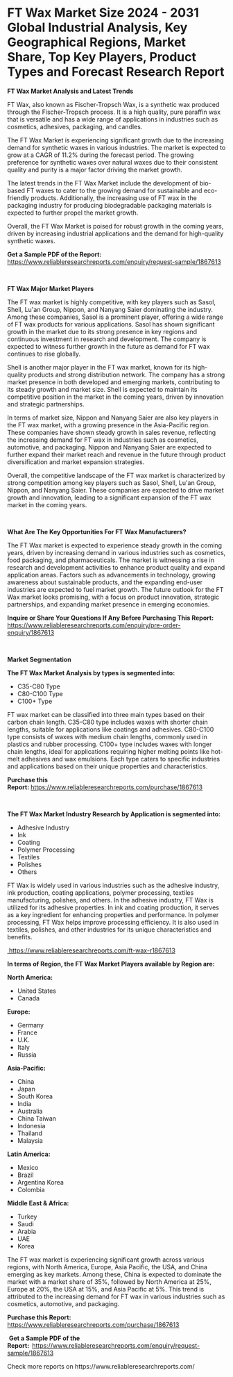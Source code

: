 <p><h1>FT Wax Market Size 2024 - 2031 Global Industrial Analysis, Key Geographical Regions, Market Share, Top Key Players, Product Types and Forecast Research Report</h1></p><p><strong>FT Wax Market Analysis and Latest Trends</strong></p>
<p><p>FT Wax, also known as Fischer-Tropsch Wax, is a synthetic wax produced through the Fischer-Tropsch process. It is a high quality, pure paraffin wax that is versatile and has a wide range of applications in industries such as cosmetics, adhesives, packaging, and candles.</p><p>The FT Wax Market is experiencing significant growth due to the increasing demand for synthetic waxes in various industries. The market is expected to grow at a CAGR of 11.2% during the forecast period. The growing preference for synthetic waxes over natural waxes due to their consistent quality and purity is a major factor driving the market growth.</p><p>The latest trends in the FT Wax Market include the development of bio-based FT waxes to cater to the growing demand for sustainable and eco-friendly products. Additionally, the increasing use of FT wax in the packaging industry for producing biodegradable packaging materials is expected to further propel the market growth.</p><p>Overall, the FT Wax Market is poised for robust growth in the coming years, driven by increasing industrial applications and the demand for high-quality synthetic waxes.</p></p>
<p><strong>Get a Sample PDF of the Report:&nbsp;</strong> <a href="https://www.reliableresearchreports.com/enquiry/request-sample/1867613">https://www.reliableresearchreports.com/enquiry/request-sample/1867613</a></p>
<p>&nbsp;</p>
<p><strong>FT Wax Major Market Players</strong></p>
<p><p>The FT wax market is highly competitive, with key players such as Sasol, Shell, Lu'an Group, Nippon, and Nanyang Saier dominating the industry. Among these companies, Sasol is a prominent player, offering a wide range of FT wax products for various applications. Sasol has shown significant growth in the market due to its strong presence in key regions and continuous investment in research and development. The company is expected to witness further growth in the future as demand for FT wax continues to rise globally.</p><p>Shell is another major player in the FT wax market, known for its high-quality products and strong distribution network. The company has a strong market presence in both developed and emerging markets, contributing to its steady growth and market size. Shell is expected to maintain its competitive position in the market in the coming years, driven by innovation and strategic partnerships.</p><p>In terms of market size, Nippon and Nanyang Saier are also key players in the FT wax market, with a growing presence in the Asia-Pacific region. These companies have shown steady growth in sales revenue, reflecting the increasing demand for FT wax in industries such as cosmetics, automotive, and packaging. Nippon and Nanyang Saier are expected to further expand their market reach and revenue in the future through product diversification and market expansion strategies.</p><p>Overall, the competitive landscape of the FT wax market is characterized by strong competition among key players such as Sasol, Shell, Lu'an Group, Nippon, and Nanyang Saier. These companies are expected to drive market growth and innovation, leading to a significant expansion of the FT wax market in the coming years.</p></p>
<p>&nbsp;</p>
<p><strong>What Are The Key Opportunities For FT Wax Manufacturers?</strong></p>
<p><p>The FT Wax market is expected to experience steady growth in the coming years, driven by increasing demand in various industries such as cosmetics, food packaging, and pharmaceuticals. The market is witnessing a rise in research and development activities to enhance product quality and expand application areas. Factors such as advancements in technology, growing awareness about sustainable products, and the expanding end-user industries are expected to fuel market growth. The future outlook for the FT Wax market looks promising, with a focus on product innovation, strategic partnerships, and expanding market presence in emerging economies.</p></p>
<p><strong>Inquire or Share Your Questions If Any Before Purchasing This Report:</strong> <a href="https://www.reliableresearchreports.com/enquiry/pre-order-enquiry/1867613">https://www.reliableresearchreports.com/enquiry/pre-order-enquiry/1867613</a></p>
<p>&nbsp;</p>
<p><strong>Market Segmentation</strong></p>
<p><strong>The FT Wax Market Analysis by types is segmented into:</strong></p>
<p><ul><li>C35-C80 Type</li><li>C80-C100 Type</li><li>C100+ Type</li></ul></p>
<p><p>FT wax market can be classified into three main types based on their carbon chain length. C35-C80 type includes waxes with shorter chain lengths, suitable for applications like coatings and adhesives. C80-C100 type consists of waxes with medium chain lengths, commonly used in plastics and rubber processing. C100+ type includes waxes with longer chain lengths, ideal for applications requiring higher melting points like hot-melt adhesives and wax emulsions. Each type caters to specific industries and applications based on their unique properties and characteristics.</p></p>
<p><strong>Purchase this Report:&nbsp;</strong><a href="https://www.reliableresearchreports.com/purchase/1867613">https://www.reliableresearchreports.com/purchase/1867613</a></p>
<p>&nbsp;</p>
<p><strong>The FT Wax Market Industry Research by Application is segmented into:</strong></p>
<p><ul><li>Adhesive Industry</li><li>Ink</li><li>Coating</li><li>Polymer Processing</li><li>Textiles</li><li>Polishes</li><li>Others</li></ul></p>
<p><p>FT Wax is widely used in various industries such as the adhesive industry, ink production, coating applications, polymer processing, textiles manufacturing, polishes, and others. In the adhesive industry, FT Wax is utilized for its adhesive properties. In ink and coating production, it serves as a key ingredient for enhancing properties and performance. In polymer processing, FT Wax helps improve processing efficiency. It is also used in textiles, polishes, and other industries for its unique characteristics and benefits.</p></p>
<p><a href="https://www.reliableresearchreports.com/ft-wax-r1867613">&nbsp;https://www.reliableresearchreports.com/ft-wax-r1867613</a></p>
<p><strong>In terms of Region, the FT Wax Market Players available by Region are:</strong></p>
<p>
    <p> <strong> North America: </strong>
        <ul>
            <li>United States</li>
            <li>Canada</li>
        </ul>
        </p> 
    <p> <strong> Europe: </strong>
        <ul>
            <li>Germany</li>
            <li>France</li>
            <li>U.K.</li>
            <li>Italy</li>
            <li>Russia</li>
        </ul>
        </p> 
    <p> <strong> Asia-Pacific: </strong>
        <ul>
            <li>China</li>
            <li>Japan</li>
            <li>South Korea</li>
            <li>India</li>
            <li>Australia</li>
            <li>China Taiwan</li>
            <li>Indonesia</li>
            <li>Thailand</li>
            <li>Malaysia</li>
        </ul>
        </p> 
    <p> <strong> Latin America: </strong>
        <ul>
            <li>Mexico</li>
            <li>Brazil</li>
            <li>Argentina Korea</li>
            <li>Colombia</li>
        </ul>
        </p> 
    <p> <strong> Middle East & Africa: </strong>
        <ul>
            <li>Turkey</li>
            <li>Saudi</li>
            <li>Arabia</li>
            <li>UAE</li>
            <li>Korea</li>
        </ul>
    </p>
    </p>
<p><p>The FT wax market is experiencing significant growth across various regions, with North America, Europe, Asia Pacific, the USA, and China emerging as key markets. Among these, China is expected to dominate the market with a market share of 35%, followed by North America at 25%, Europe at 20%, the USA at 15%, and Asia Pacific at 5%. This trend is attributed to the increasing demand for FT wax in various industries such as cosmetics, automotive, and packaging.</p></p>
<p><strong>Purchase this Report: </strong><a href="https://www.reliableresearchreports.com/purchase/1867613">https://www.reliableresearchreports.com/purchase/1867613</a></p>
<p>&nbsp;<strong>Get a Sample PDF of the Report:&nbsp;&nbsp;</strong><a href="https://www.reliableresearchreports.com/enquiry/request-sample/1867613">https://www.reliableresearchreports.com/enquiry/request-sample/1867613</a></p>
<p><strong></strong></p>
<p>Check more reports on https://www.reliableresearchreports.com/</p>